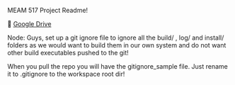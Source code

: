 
MEAM 517 Project Readme!

:link: [Google Drive](https://drive.google.com/drive/folders/12vvI-4S0ICZvCfdP6TQElmgLZ1OQ7fW2?usp=sharing)


Node: Guys, set up a git ignore file to ignore all the build/ , log/ and install/ folders as we would want to build them in our own system and do not want other build executables pushed to the git!

When you pull the repo you will have the gitignore_sample file. Just rename it to .gitignore to the workspace root dir!
